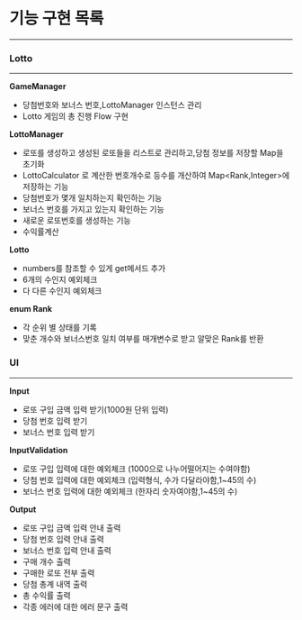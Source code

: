 # 기능 구현 목록

---

### Lotto

---

**GameManager**

- 당첨번호와 보너스 번호,LottoManager 인스턴스 관리
- Lotto 게임의 총 진행 Flow 구현

**LottoManager**

- 로또를 생성하고 생성된 로또들을 리스트로 관리하고,당첨 정보를 저장할 Map을 초기화
- LottoCalculator 로 계산한 번호개수로 등수를 개산하여 Map<Rank,Integer>에 저장하는 기능
- 당첨번호가 몇개 일치하는지 확인하는 기능
- 보너스 번호를 가지고 있는지 확인하는 기능
- 새로운 로또번호를 생성하는 기능
- 수익률계산

**Lotto**

- numbers를 참조할 수 있게 get메서드 추가
- 6개의 수인지 예외체크
- 다 다른 수인지 예외체크

**enum Rank**

- 각 순위 별 상태를 기록
- 맞춘 개수와 보너스번호 일치 여부를 매개변수로 받고 알맞은 Rank를 반환

### UI

---

**Input**

- 로또 구입 금액 입력 받기(1000원 단위 입력)
- 당첨 번호 입력 받기
- 보너스 번호 입력 받기

**InputValidation**

- 로또 구입 입력에 대한 예외체크 (1000으로 나누어떨어지는 수여야함)
- 당첨 번호 입력에 대한 예외체크 (입력형식, 수가 다달라야함,1~45의 수)
- 보너스 번호 입력에 대한 예외체크 (한자리 숫자여야함,1~45의 수)

**Output**

- 로또 구입 금액 입력 안내 출력
- 당첨 번호 입력 안내 출력
- 보너스 번호 입력 안내 출력
- 구매 개수 출력
- 구매한 로또 전부 출력
- 당첨 총계 내역 출력
- 총 수익률 출력
- 각종 에러에 대한 에러 문구 출력